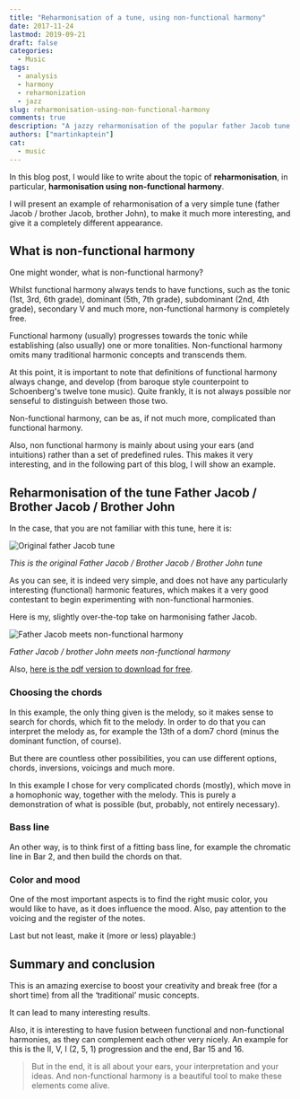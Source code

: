 ```yaml
---
title: "Reharmonisation of a tune, using non-functional harmony"
date: 2017-11-24
lastmod: 2019-09-21
draft: false
categories:
  - Music
tags:
  - analysis
  - harmony
  - reharmonization
  - jazz
slug: reharmonisation-using-non-functional-harmony
comments: true
description: "A jazzy reharmonisation of the popular father Jacob tune (also referred to as Brother Jacob or brother John), using non functional harmony. Also, you can download the pdf for free."
authors: ["martinkaptein"]
cat:
  - music
---
```



In this blog post, I would like to write about the topic of **reharmonisation**, in particular, **harmonisation using non-functional harmony**. 

I will present an example of reharmonisation of a very simple tune (father Jacob / brother Jacob, brother John), to make it much more interesting, and give it a completely different appearance.

## What is non-functional harmony

One might wonder, what is non-functional harmony? 

Whilst functional harmony always tends to have functions, such as the tonic (1st, 3rd, 6th grade), dominant (5th, 7th grade), subdominant (2nd, 4th grade), secondary V and much more, non-functional harmony is completely free. 

Functional harmony (usually) progresses towards the tonic while establishing (also usually) one or more tonalities. Non-functional harmony omits many traditional harmonic concepts and transcends them.

At this point, it is important to note that definitions of functional harmony always change, and develop (from baroque style counterpoint to Schoenberg's twelve tone music).
Quite frankly, it is not always possible nor senseful to distinguish between those two.

Non-functional harmony, can be as, if not much more, complicated than functional harmony.

Also, non functional harmony is mainly about using your ears (and intuitions) rather than a set of predefined rules.
This makes it very interesting, and in the following part of this blog, I will show an example.

## Reharmonisation of the tune Father Jacob / Brother Jacob / Brother John

In the case, that you are not familiar with this tune, here it is:

![Original father Jacob tune](/images/blog/father-jacob-original.jpg)

*This is the original Father Jacob / Brother Jacob / Brother John tune*


As you can see, it is indeed very simple, and does not have any particularly interesting (functional) harmonic features, which makes it a very good contestant to begin experimenting with non-functional harmonies.

Here is my, slightly over-the-top take on harmonising father Jacob.

![Father Jacob meets non-functional harmony](/images/blog/father-jacob-reharmonisation.jpg)

*Father Jacob / brother John meets non-functional harmony*

Also, [here is the pdf version to download for free](/files/Father_Jacob_-_Reharmonisation.pdf).

### Choosing the chords

In this example, the only thing given is the melody, so it makes sense to search for chords, which fit to the melody. 
In order to do that you can interpret the melody as, for example the 13th of a dom7 chord (minus the dominant function, of course). 

But there are countless other possibilities, you can use different options, chords, inversions, voicings and much more. 

In this example I chose for very complicated chords (mostly), which move in a homophonic way, together with the melody. This is purely a demonstration of what is possible (but, probably, not entirely necessary).

### Bass line

An other way, is to think first of a fitting bass line, for example the chromatic line in Bar 2, and then build the chords on that.

### Color and mood

One of the most important aspects is to find the right music color, you would like to have, as it does influence the mood. Also, pay attention to the voicing and the register of the notes. 

Last but not least, make it (more or less) playable:)


## Summary and conclusion

This is an amazing exercise to boost your creativity and break free (for a short time) from all the ‘traditional’ music concepts. 

It can lead to many interesting results. 

Also, it is interesting to have fusion between functional and non-functional harmonies, as they can complement each other very nicely. An example for this is the II, V, I  (2, 5, 1) progression and the end, Bar 15 and 16.

> But in the end, it is all about your ears, your interpretation and your ideas. And non-functional harmony is a beautiful tool to make these elements come alive.
